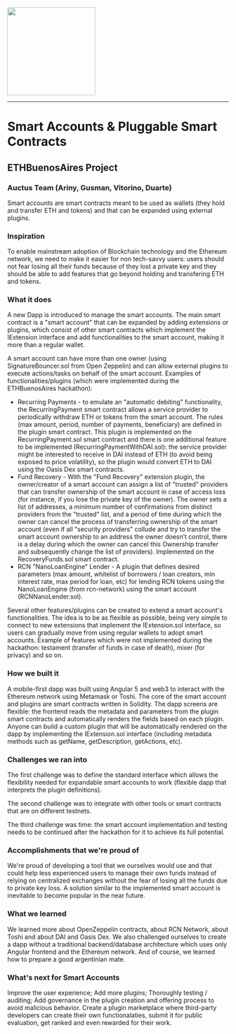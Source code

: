 <img src="http://dl.auctus.org/img/logos/auctus_logo.png" width="200px" >

---

# Smart Accounts & Pluggable Smart Contracts 
## ETHBuenosAires Project
### Auctus Team (Ariny, Gusman, Vitorino, Duarte)

Smart accounts are smart contracts meant to be used as wallets (they hold and transfer ETH and tokens) and that can be expanded using external plugins.

### Inspiration
To enable mainstream adoption of Blockchain technology and the Ethereum network, we need to make it easier for non tech-savvy users: users should not fear losing all their funds because of they lost a private key and they should be able to add features that go beyond holding and transfering ETH and tokens.

### What it does
A new Dapp is introduced to manage the smart accounts. The main smart contract is a "smart account" that can be expanded by adding extensions or plugins, which consist of other smart contracts which implement the IExtension interface and add functionalities to the smart account, making it more than a regular wallet.

A smart account can have more than one owner (using SignatureBouncer.sol from Open Zeppelin) and can allow external plugins to execute actions/tasks on behalf of the smart account. Examples of functionalities/plugins (which were implemented during the ETHBuenosAires hackathon):

* Recurring Payments - to emulate an "automatic debiting" functionality, the RecurringPayment smart contract allows a service provider to periodically withdraw ETH or tokens from the smart account. The rules (max amount, period, number of payments, beneficiary) are defined in the plugin smart contract. This plugin is implemented on the RecurringPayment.sol smart contract and there is one additional feature to be implemented (RecurringPaymentWithDAI.sol): the service provider might be interested to receive in DAI instead of ETH (to avoid being exposed to price volatility), so the plugin would convert ETH to DAI using the Oasis Dex smart contracts.
* Fund Recovery - With the "Fund Recovery" extension plugin, the owner/creator of a smart account can assign a list of "trusted" providers that can transfer ownership of the smart account in case of access loss (for instance, if you lose the private key of the owner). The owner sets a list of addresses, a minimum number of confirmations from distinct providers from the "trusted" list, and a period of time during which the owner can cancel the process of transferring ownership of the smart account (even if all "security providers" collude and try to transfer the smart account ownership to an address the owner doesn’t control, there is a delay during which the owner can cancel this Ownership transfer and subsequently change the list of providers). Implemented on the RecoveryFunds.sol smart contract.
* RCN "NanoLoanEngine" Lender - A plugin that defines desired parameters (max amount, whitelist of borrowers / loan creators, min interest rate, max period for loan, etc) for lending RCN tokens using the NanoLoanEngine (from rcn-network) using the smart account (RCNNanoLender.sol).

Several other features/plugins can be created to extend a smart account's functionalities. The idea is to be as flexible as possible, being very simple to connect to new extensions that implement the IExtension.sol interface, so users can gradually move from using regular wallets to adopt smart accounts. Example of features which were not implemented during the hackathon: testament (transfer of funds in case of death), mixer (for privacy) and so on.

### How we built it
A mobile-first dapp was built using Angular 5 and web3 to interact with the Ethereum network using Metamask or Toshi. The core of the smart account and plugins are smart contracts written in Solidity. The dapp screens are flexible: the frontend reads the metadata and parameters from the plugin smart contracts and automatically renders the fields based on each plugin. Anyone can build a custom plugin that will be automatically rendered on the dapp by implementing the IExtension.sol interface (including metadata methods such as getName, getDescription, getActions, etc).

### Challenges we ran into
The first challenge was to define the standard interface which allows the flexibility needed for expandable smart accounts to work (flexible dapp that interprets the plugin definitions).

The second challenge was to integrate with other tools or smart contracts that are on different testnets. 

The third challenge was time: the smart account implementation and testing needs to be continued after the hackathon for it to achieve its full potential.

### Accomplishments that we're proud of
We're proud of developing a tool that we ourselves would use and that could help less experienced users to manage their own funds instead of relying on centralized exchanges without the fear of losing all the funds due to private key loss. A solution similar to the implemented smart account is inevitable to become popular in the near future.

### What we learned
We learned more about OpenZeppelin contracts, about RCN Network, about Toshi and about DAI and Oasis Dex.
We also challenged ourselves to create a dapp without a traditional backend/database architecture which uses only Angular frontend and the Ethereum network.
And of course, we learned how to prepare a good argentinian mate.

### What's next for Smart Accounts
Improve the user experience;
Add more plugins;
Thoroughly testing / auditing;
Add governance in the plugin creation and offering process to avoid malicious behavior.
Create a plugin marketplace where third-party developers can create their own functionalaties, submit it for public evaluation, get ranked and even rewarded for their work.
